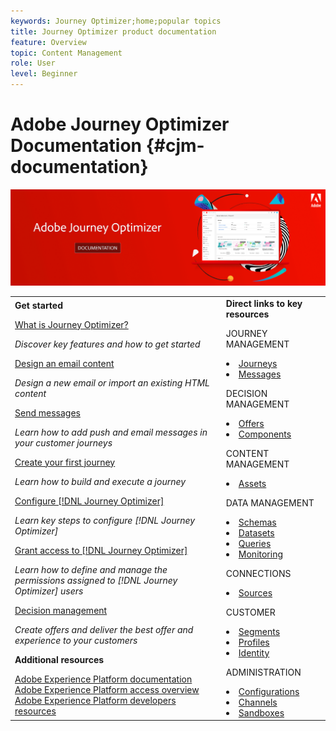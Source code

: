 ```yaml
---
keywords: Journey Optimizer;home;popular topics
title: Journey Optimizer product documentation
feature: Overview
topic: Content Management
role: User
level: Beginner
---
```

# Adobe Journey Optimizer Documentation {#cjm-documentation}

![](using/assets/do-not-localize/banner-cjm.png) 



<table style="table-layout:fixed">
<tr>
  <td>
    <div><strong>Get started</strong>
    </div>
    <p>
    <em></em>
    <p>
    <div>
      <a href="using/get-started.md">What is Journey Optimizer?</a>
    </div>
    <p>
    <em>Discover key features and how to get started</em>
    <p>
    <div>
      <a href="using/design-emails.md">Design an email content</a>
    </div>
    <p>
    <em>Design a new email or import an existing HTML content</em>
    <p>
    <div>
      <a href="using/building-journeys/journeys-message.md">Send messages</a>
    </div>
    <p>
    <em>Learn how to add push and email messages in your customer journeys
    </em>
    <p>
    <div>
    <a href="using/building-journeys/journeys-uc.md">Create your first journey</a>
    </div>
    <p>
    <em>Learn how to build and execute a journey
    </em>
    <p>
    <div>
    <a href="using/configuration/get-started-configuration.md">Configure [!DNL Journey Optimizer]</a>
    </div>
    <p>
    <em>Learn key steps to configure [!DNL Journey Optimizer]
    </em>
    <p>
    <div>
    <a href="using/administration/permissions-overview.md">Grant access to [!DNL Journey Optimizer]</a>
    </div>
    <p>
    <em>Learn how to define and manage the permissions assigned to [!DNL Journey Optimizer] users
    </em>
    <p>
    <div>
    <a href="using/offers/get-started/starting-offer-decisioning.md">Decision management</a>
    </div>
    <p>
    <em>Create offers and deliver the best offer and experience to your customers
    </em>
    <div><strong>Additional resources</strong>
    </div>
    <p>
    <em></em>
    <p>
    <div>
      <a href="https://experienceleague.adobe.com/docs/experience-platform/landing/home.html">Adobe Experience Platform documentation</a>
    </div>
      <div>
      <a href="https://experienceleague.adobe.com/docs/experience-platform/access-control/home.html">Adobe Experience Platform access overview</a>
    </div>
      <div>
      <a href="https://www.adobe.com/experience-platform/documentation-and-developer-resources.html">Adobe Experience Platform developers resources</a>
    </div>
  </td>
   <td>
   <div><strong>Direct links to key resources</strong>
    </div>
    <p>
    <em></em>
    <p>
    <p>JOURNEY MANAGEMENT</p>
    <li>
      <a href="using/building-journeys/journey-gs.md">Journeys</a>
    </li>
    <li>
      <a href="using/create-message.md">Messages</a>
    </li>
    <p>
    <p>DECISION MANAGEMENT</p>
    <li>
      <a href="using/offers/get-started/starting-offer-decisioning.md">Offers</a>
    </li>
     <li>
      <a href="using/offers/offer-library/key-steps.md">Components</a>
    </li>
    <p>
    <p>CONTENT MANAGEMENT</p>
    <li>
      <a href="using/assets-essentials.md">Assets</a>
    </li>
    <p>
    <p>DATA MANAGEMENT</p>
    <li>
      <a href="https://experienceleague.adobe.com/docs/experience-platform/xdm/tutorials/create-schema-ui.html">Schemas</a>
    </li>
     <li>
      <a href="https://experienceleague.adobe.com/docs/experience-platform/catalog/datasets/user-guide.html">Datasets</a>
    </li>
        <li>
      <a href="https://experienceleague.adobe.com/docs/experience-platform/query/ui/overview.html">Queries</a>
    </li>
     <li>
      <a href="https://experienceleague.adobe.com/docs/experience-platform/ingestion/quality/monitor-data-ingestion.html">Monitoring</a>
    </li>
    <p>
    <p>CONNECTIONS</p>
    <li>
      <a href="https://experienceleague.adobe.com/docs/experience-platform/sources/home.html">Sources</a>
    </li>
    <p>
    <p>CUSTOMER</p>
    <li>
      <a href="using/segment/about-segments.md">Segments</a>
    </li>
     <li>
      <a href="https://experienceleague.adobe.com/docs/experience-platform/profile/ui/user-guide.html">Profiles</a>
    </li>
    <li>
      <a href="https://experienceleague.adobe.com/docs/experience-platform/identity/namespaces.html#manage-namespaces">Identity</a>
    </li>
    <p>
    <p>ADMINISTRATION</p>
    <li>
      <a href="using/configuration/about-data-sources-events-actions.md">Configurations</a>
    </li>
    <li>
      <a href="using/configuration/get-started-configuration.md">Channels</a>
    </li>
     <li>
      <a href="https://experienceleague.adobe.com/docs/experience-platform/sandbox/ui/user-guide.html">Sandboxes</a>
    </li>
  </td>
</tr>
</table>